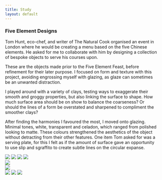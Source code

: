 ```yaml
---
title: Study
layout: default
---
```


<div class="main-wrapper">
  <div class="container study-container row">
    <div class="text-div">
      <div class="study-text">
        <h3>Five Element Designs</h3>
        <div class="para-div">
            <p>Tom Hunt, eco-chef, and writer of The Natural Cook organised an
              event in London where he would be creating a menu based on the
              five Chinese elements. He asked for me to collaborate with him by
              designing a collection of bespoke objects to serve his courses
              upon.</p>
            <p>These are the objects made prior to the Five Element Feast,
              before refinement for their later purpose. I focused on form and
              texture with this project, avoiding engrossing myself with
              glazing, as glaze can sometimes be an unwanted distraction.</p>
            <p>I played around with a variety of clays, testing ways to
              exaggerate their smooth and groggy properties, but also linking
              the surface to shape. How much surface area should be on show to
              balance the coarseness? Or should the lines of a form be
              overstated and sharpened to compliment the smoother clays?</p>
            <p>After finding the harmonies I favoured the most, I moved onto
              glazing. Minimal tones, white, transparent and celadon, which
              ranged from polished looking to matte. These colours strengthened
              the aesthetics of the object without detracting from their other
              features. One item Tom asked for was a serving plate, for this I
              felt as if the amount of surface gave an opportunity to use slip
              and sgraffito to create subtle lines on the circular expanse.</p>
        </div>
      </div>
    </div>
    <div class="img-div">
      <img class="content-img space-img" src="images/spsc-study-images/five-element-designs/five-element-designs-1.jpg">
      <img class="content-img space-img" src="images/spsc-study-images/five-element-designs/five-element-designs-2.jpg">
      <img class="content-img space-img" src="images/spsc-study-images/five-element-designs/five-element-designs-3.jpg">
      <img class="content-img space-img" src="images/spsc-study-images/five-element-designs/five-element-designs-4.jpg">
      <div class="side-by-side-img-div">
        <div class="content-img side-by-side-img-con"><img class="side-by-side-img space-img" src="images/spsc-study-images/five-element-designs/five-element-designs-5a.jpg"></div>
        <div class="content-img side-by-side-img-con right-hand"><img class="side-by-side-img space-img" src="images/spsc-study-images/five-element-designs/five-element-designs-5b.jpg"></div>
      </div>
      <img class="content-img space-img" src="images/spsc-study-images/five-element-designs/five-element-designs-6.jpg">
      <img class="content-img space-img" src="images/spsc-study-images/five-element-designs/five-element-designs-7.jpg">
      <img class="content-img space-img" src="images/spsc-study-images/five-element-designs/five-element-designs-8.jpg">
    </div>
  </div>
</div>
